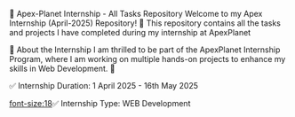 🚀 Apex-Planet Internship - All Tasks Repository
Welcome to my Apex Internship (April-2025) Repository! 🎉
This repository contains all the tasks and projects I have completed during my internship at ApexPlanet

📌 About the Internship
I am thrilled to be part of the ApexPlanet Internship Program, where I am working on multiple hands-on projects to enhance my skills in Web Development. 🚀

✅ Internship Duration: 1 April 2025 - 16th May 2025

<font-size:18>✅ Internship Type: WEB Development</font>
